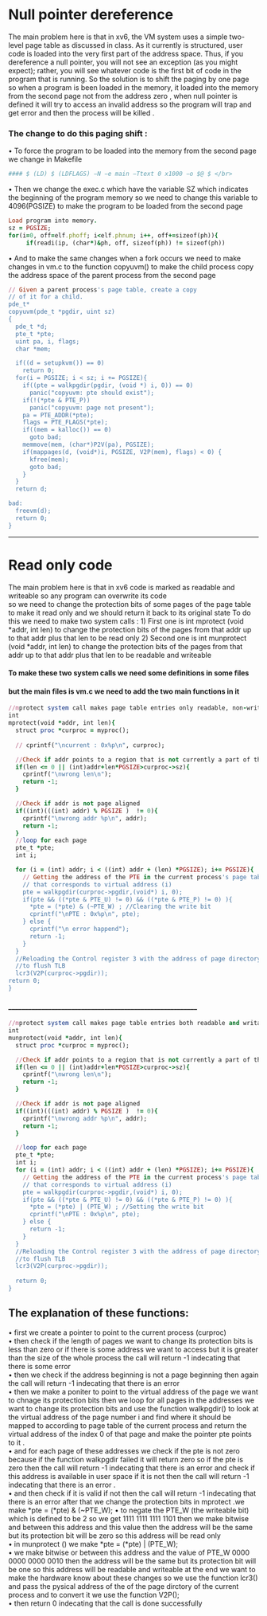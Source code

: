 # Null pointer dereference</br>
The main problem here is that in xv6, the VM system uses a simple two-level page table as discussed in class. As it currently is structured, user code is loaded into the very first part of the address space. Thus, if you dereference a null pointer, you will not see an exception (as you might expect); rather, you will see whatever code is the first bit of code in the program that is running. So the solution is to shift the paging by one page so when a program is been loaded in the memory, it loaded into the memory from the second page not from the address zero , when null pointer is defined it will try to access an invalid address so the program will trap and get error and then the process will be killed .
</br>
### The change to do this paging shift : </br>
• To force the program to be loaded into the memory from the second page we change in Makefile </br>
```ruby
#### $ (LD) $ (LDFLAGS) −N −e main −Ttext 0 x1000 −o $@ $ </br>
```
• Then we change the exec.c which have the variable SZ which indicates the beginning of the program memory so we need to change this variable to 4096(PGSIZE) to make the program to be loaded from the second page </br>
```ruby
Load program into memory.
sz = PGSIZE;
for(i=0, off=elf.phoff; i<elf.phnum; i++, off+=sizeof(ph)){
     if(readi(ip, (char*)&ph, off, sizeof(ph)) != sizeof(ph))
```
• And to make the same changes when a fork occurs we need to make changes in vm.c to the function copyuvm() to make the child process copy the address space of the parent process from the second page</br>
```ruby
// Given a parent process's page table, create a copy
// of it for a child.
pde_t*
copyuvm(pde_t *pgdir, uint sz)
{
  pde_t *d;
  pte_t *pte;
  uint pa, i, flags;
  char *mem;

  if((d = setupkvm()) == 0)
    return 0;
  for(i = PGSIZE; i < sz; i += PGSIZE){
    if((pte = walkpgdir(pgdir, (void *) i, 0)) == 0)
      panic("copyuvm: pte should exist");
    if(!(*pte & PTE_P))
      panic("copyuvm: page not present");
    pa = PTE_ADDR(*pte);
    flags = PTE_FLAGS(*pte);
    if((mem = kalloc()) == 0)
      goto bad;
    memmove(mem, (char*)P2V(pa), PGSIZE);
    if(mappages(d, (void*)i, PGSIZE, V2P(mem), flags) < 0) {
      kfree(mem);
      goto bad;
    }
  }
  return d;

bad:
  freevm(d);
  return 0;
}

```
__________________________________________________________________________________________________________________________________________________
# Read only code</br> 
The main problem here is that in xv6 code is marked as readable and writeable so any program can overwrite its code</br>
so we need to change the protection bits of some pages of the page table to make it read only and we should return it back to its original state To do this we need to make two system calls : 1) First one is int mprotect (void *addr, int len) to change the protection bits of the pages from that addr up to that addr plus that len to be read only
2) Second one is int munprotect (void *addr, int len) to change the protection bits of the pages from that addr up to that addr plus that len to be readable and writeable
</br>
#### To make these two system calls we need some definitions in some files</br>
#### but the main files is vm.c we need to add the two main functions in it</br>
```ruby
//mprotect system call makes page table entries only readable, non-writable
int
mprotect(void *addr, int len){
  struct proc *curproc = myproc();
  
  // cprintf("\ncurrent : 0x%p\n", curproc);

  //Check if addr points to a region that is not currently a part of the address space
  if(len <= 0 || (int)addr+len*PGSIZE>curproc->sz){
    cprintf("\nwrong len\n");
    return -1;
  }

  //Check if addr is not page aligned
  if((int)(((int) addr) % PGSIZE )  != 0){
    cprintf("\nwrong addr %p\n", addr);
    return -1;
  }  
  //loop for each page
  pte_t *pte;
  int i;

  for (i = (int) addr; i < ((int) addr + (len) *PGSIZE); i+= PGSIZE){
    // Getting the address of the PTE in the current process's page table (pgdir)
    // that corresponds to virtual address (i)
    pte = walkpgdir(curproc->pgdir,(void*) i, 0);
    if(pte && ((*pte & PTE_U) != 0) && ((*pte & PTE_P) != 0) ){
      *pte = (*pte) & (~PTE_W) ; //Clearing the write bit 
      cprintf("\nPTE : 0x%p\n", pte);
    } else {
      cprintf("\n error happend");
      return -1;
    }
  }
  //Reloading the Control register 3 with the address of page directory 
  //to flush TLB
  lcr3(V2P(curproc->pgdir));  
return 0;
}
```
####  _________________________________________________________
```ruby
//mprotect system call makes page table entries both readable and writable
int
munprotect(void *addr, int len){
  struct proc *curproc = myproc();

  //Check if addr points to a region that is not currently a part of the address space
  if(len <= 0 || (int)addr+len*PGSIZE>curproc->sz){
    cprintf("\nwrong len\n");
    return -1;
  }

  //Check if addr is not page aligned
  if((int)(((int) addr) % PGSIZE )  != 0){
    cprintf("\nwrong addr %p\n", addr);
    return -1;
  }

  //loop for each page
  pte_t *pte;
  int i;
  for (i = (int) addr; i < ((int) addr + (len) *PGSIZE); i+= PGSIZE){
    // Getting the address of the PTE in the current process's page table (pgdir)
    // that corresponds to virtual address (i)
    pte = walkpgdir(curproc->pgdir,(void*) i, 0);
    if(pte && ((*pte & PTE_U) != 0) && ((*pte & PTE_P) != 0) ){
      *pte = (*pte) | (PTE_W) ; //Setting the write bit 
      cprintf("\nPTE : 0x%p\n", pte);
    } else {
      return -1;
    }
  }
  //Reloading the Control register 3 with the address of page directory 
  //to flush TLB
  lcr3(V2P(curproc->pgdir));
  
  return 0;
}
```
## The explanation of these functions:</br>
• first we create a pointer to point to the current process (curproc)</br>
• then check if the length of pages we want to change its protection bits is less than zero or if there is some address we want to access but it is greater than the size of the whole process the call will return -1 indecating that there is some error</br>
• then we check if the address beginning is not a page beginning then again the call will return -1 indecating that there is an error</br>
• then we make a poniter to point to the virtual address of the page we want to chnage its protection bits then we loop for all pages in the addresses we want to change its protection bits and use the function walkpgdir() to look at the virtual address of the page number i and find where it should be mapped to according to page table of the current process and return the virtual address of the index 0 of that page and make the pointer pte points to it .</br>
• and for each page of these addresses we check if the pte is not zero because if the function walkpgdir failed it will return zero so if the pte is zero then the call will return -1 indecating that there is an error and check if this address is available in user space if it is not then the call will return -1 indecating that there is an error .</br>
• and then check if it is valid if not then the call will return -1 indecating that there is an error after that we change the protection bits in mprotect .we make *pte = (*pte) & (~PTE_W); • to negate the PTE_W (the writeable bit) which is defined to be 2 so we get 1111 1111 1111 1101 then we make bitwise and between this address and this value then the address will be the same but its protection bit will be zero so this address will be read only</br> 
• in munprotect () we make *pte = (*pte) | (PTE_W); </br>
• we make bitwise or between this address and the value of PTE_W 0000 0000 0000 0010 then the address will be the same but its protection bit will be one so this address will be readable and writeable at the end we want to make the hardware know about these changes so we use the function lcr3() and pass the pysical address of the of the page dirctory of the current process and to convert it we use the function V2P();</br>
• then return 0 indecating that the call is done successfully</br>
